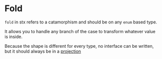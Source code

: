 # Fold

`fold` in stx refers to a catamorphism and should be on any `enum` based type. 

It allows you to handle any branch of the case to transform whatever value is inside.

Because the shape is different for every type, no interface can be written, but it should always be in a [projection](projection.md)
